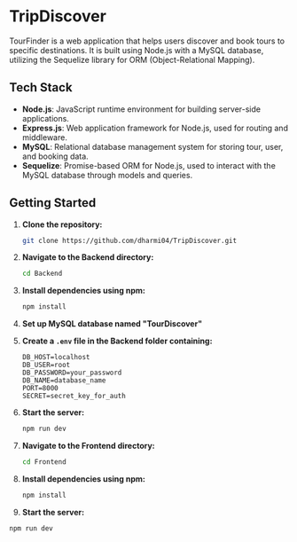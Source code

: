 
# TripDiscover

TourFinder is a web application that helps users discover and book tours to specific destinations. It is built using Node.js with a MySQL database, utilizing the Sequelize library for ORM (Object-Relational Mapping).

## Tech Stack

- **Node.js**: JavaScript runtime environment for building server-side applications.
- **Express.js**: Web application framework for Node.js, used for routing and middleware.
- **MySQL**: Relational database management system for storing tour, user, and booking data.
- **Sequelize**: Promise-based ORM for Node.js, used to interact with the MySQL database through models and queries.

## Getting Started

1. **Clone the repository:**

   ```bash
   git clone https://github.com/dharmi04/TripDiscover.git
   ```

2. **Navigate to the Backend directory:**

   ```bash
   cd Backend
   ```

3. **Install dependencies using npm:**

   ```bash
   npm install
   ```

4. **Set up MySQL database named "TourDiscover"**

5. **Create a `.env` file in the Backend folder containing:**

   ```
   DB_HOST=localhost
   DB_USER=root
   DB_PASSWORD=your_password
   DB_NAME=database_name
   PORT=8000
   SECRET=secret_key_for_auth
   ```

6. **Start the server:**

   ```bash
   npm run dev
   ```

7. **Navigate to the Frontend directory:**

   ```bash
   cd Frontend
   ```

8. **Install dependencies using npm:**

   ```bash
   npm install
   ```

10. **Start the server:**

   ```bash
   npm run dev
   ```